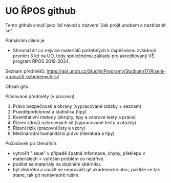 # UO ŘPOS github
Tento github slouží jako lidl návod s názvem "Jak projít unobem a nezbláznit se".

Primárním cílem je
- Shromáždit co nejvíce materiálů potřebných k úspěšnému zvládnutí prvních 3 let na UO, tedy společnému základu pro akreditovaný VŠ program ŘPOS 2019-2024.

Seznam předmětů:
https://apl.unob.cz/StudijniProgramy/Studium/17/Rizeni-a-pouziti-ozbrojenych-sil

Obsah gitu:

Plánované předměty (v procesu)
1. Právo bezpečnosti a obrany (vypracované otázky + seznam)
2. Pravděpodobnost a statistika (tipy)
3. Kvantitativní metody (skripty, tipy a vzorové testy a práce)
4. Řízení zdrojů ozbrojených sil (vypracované testy a otázky)
5. Řízení rizik (pracovní listy a vzory)
6. Mezinárodní humanitární právo (literatura a tipy)

Požadavek po čtenářích:
- vytvořit "Issue" v případě špatné informace, chyby, překlepu v materiálech = vyřeším problém co nejdříve.
- podílet se materiály na doplnění sběrníku.
- být diskrétní a snažit se neprovalit git akademické obci, pakliže se tak stane, tak git nenávratně ruším.
